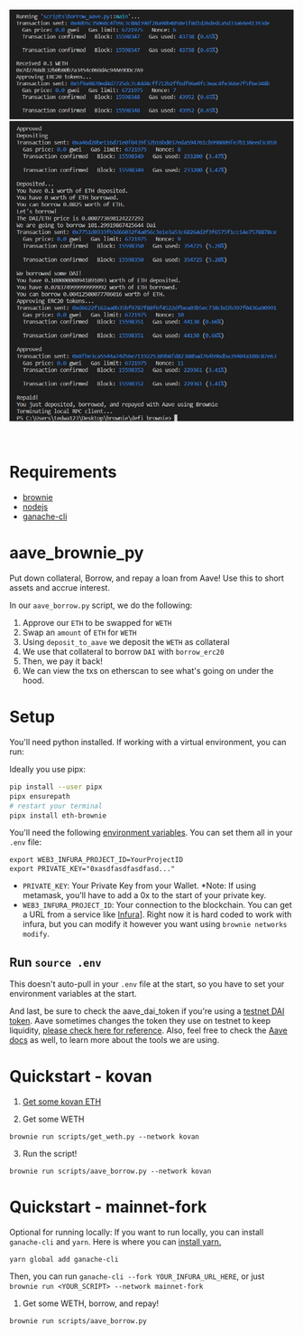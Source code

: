 <br/>
<p align="center">
<a href="https://github.com/TedwaSachin123/DeFi-Quant-aave-" target="_blank">
<img src="./img/screenshot1.jpg" width="800" alt="Python + Aave">
<br/>
<img src="./img/screenshot2.jpg" width="800" alt="Python + Aave">
</a>
</p>
<br/>

# Requirements

-   [brownie](https://eth-brownie.readthedocs.io/en/stable/install.html)
-   [nodejs](https://nodejs.org/en/)
-   [ganache-cli](https://www.npmjs.com/package/ganache-cli)

# aave_brownie_py

Put down collateral, Borrow, and repay a loan from Aave! Use this to short assets and accrue interest.


In our `aave_borrow.py` script, we do the following:

1. Approve our `ETH` to be swapped for `WETH`
2. Swap an `amount` of `ETH` for `WETH`
3. Using `deposit_to_aave` we deposit the `WETH` as collateral
4. We use that collateral to borrow `DAI` with `borrow_erc20`
5. Then, we pay it back!
6. We can view the txs on etherscan to see what's going on under the hood.

# Setup

You'll need python installed. If working with a virtual environment, you can run:

Ideally you use pipx:

```bash
pip install --user pipx
pipx ensurepath
# restart your terminal
pipx install eth-brownie
```

You'll need the following [environment variables](https://www.twilio.com/blog/2017/01/how-to-set-environment-variables.html). You can set them all in your `.env` file:

```
export WEB3_INFURA_PROJECT_ID=YourProjectID
export PRIVATE_KEY="0xasdfasdfasdfasd..."
```

-   `PRIVATE_KEY`: Your Private Key from your Wallet. \*Note: If using metamask, you'll have to add a 0x to the start of your private key.
-   `WEB3_INFURA_PROJECT_ID`: Your connection to the blockchain. You can get a URL from a service like [Infura](https://infura.io/)]. Right now it is hard coded to work with infura, but you can modify it however you want using `brownie networks modify`.

## Run `source .env`

This doesn't auto-pull in your `.env` file at the start, so you have to set your environment variables at the start.

And last, be sure to check the aave_dai_token if you're using a [testnet DAI token](https://docs.aave.com/developers/deployed-contracts/deployed-contracts0). Aave sometimes changes the token they use on testnet to keep liquidity, [please check here for reference](https://aave.github.io/aave-addresses/kovan.json).
Also, feel free to check the [Aave docs](https://docs.aave.com/developers/the-core-protocol/lendingpool) as well, to learn more about the tools we are using.

# Quickstart - kovan

1. [Get some kovan ETH](https://faucet.kovan.network/)

2. Get some WETH

```
brownie run scripts/get_weth.py --network kovan
```

3. Run the script!

```
brownie run scripts/aave_borrow.py --network kovan
```

# Quickstart - mainnet-fork

Optional for running locally:
If you want to run locally, you can install `ganache-cli` and `yarn`. Here is where you can [install yarn.](https://classic.yarnpkg.com/en/docs/install/#mac-stable)

```
yarn global add ganache-cli
```

Then, you can run `ganache-cli --fork YOUR_INFURA_URL_HERE`, or just `brownie run <YOUR_SCRIPT> --network mainnet-fork`

1. Get some WETH, borrow, and repay!

```
brownie run scripts/aave_borrow.py
```